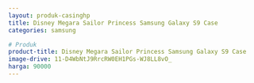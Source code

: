 ```yaml
---
layout: produk-casinghp
title: Disney Megara Sailor Princess Samsung Galaxy S9 Case
categories: samsung

# Produk
product-title: Disney Megara Sailor Princess Samsung Galaxy S9 Case
image-drive: 11-D4WbNtJ9RrcRW0EH1PGs-WJ8LL8vO_
harga: 90000
---
```

